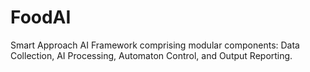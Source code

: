 # FoodAI
Smart Approach AI Framework comprising modular components: Data Collection, AI Processing, Automaton Control, and Output Reporting.
